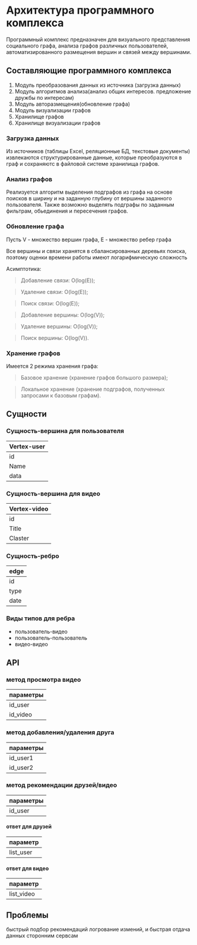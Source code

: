 # Архитектура программного комплекса

Программный комплекс предназначен для визуального представления социального графа, анализа графов различных пользователей, автоматизированного размещения вершин и связей между вершинами.

## Составляющие программного комплекса

1. Модуль преобразования данных из источника (загрузка данных)
2. Модуль алгоритмов анализа(анализ общих интересов. предложение дружбы по интересам)
3. Модуль авторазмещения(обновление графа)
4. Модуль визуализации графов
5. Хранилище графов
6. Хранилище визуализации графов

### Загрузка данных
Из источников (таблицы Excel, реляционные БД, текстовые документы) извлекаются структурированные данные, которые преобразуются в граф и сохраняютс в файловой системе хранилища графов.

### Анализ графов
Реализуется алгоритм выделения подграфов из графа на основе поисков в ширину и на заданную глубину от вершины заданного пользователя.
Также возможно выделять подграфы по заданным фильтрам, обьединения и пересечения графов.

### Обновление графа
Пусть V - множество вершин графа, E - множество ребер графа

Все вершины и связи хранятся в сбалансированных деревьях поиска, поэтому оценки времени работы имеют логарифмическую сложность

Асимптотика:
> Добавление связи: O(log(E));

> Удаление связи: O(log(E));

> Поиск связи: O(log(E));

> Добавление вершины: O(log(V));

> Удаление вершины: O(log(V));

> Поиск вершины: O(log(V)).

### Хранение графов
Имеется 2 режима хранения графа:
> Базовое хранение (хранение графов большого размера);

> Локальное хранение (хранение подграфов, полученных запросами к базовым графам).


## Сущности
### Сущность-вершина для пользователя
|Vertex-user |
|------------|
|id     	 |
|Name   	 |
|data 		 |

### Сущность-вершина для видео
|Vertex-video|
|------------|
|id     	   |
|Title   	   |
|Claster	   |

### Сущность-ребро 
|edge	|
|-----|
|id   |
|type   |
|date 	|

### Виды типов для ребра
* пользователь-видео
* пользователь-пользователь
* видео-видео

## API
### метод просмотра видео

|параметры|
|---------|
|id_user|
|id_video|

### метод добавления/удаления друга 
|параметры|
|---------|
|id_user1|
|id_user2|

### метод рекомендации друзей/видео
|параметры|
|---------|
|id_user|

#### ответ для друзей
|параметр|
|---------|
|list_user|

#### ответ для видео
|параметр|
|---------|
|list_video|

## Проблемы
быстрый подбор рекомендаций
логрование измений, и быстрая отдача данных сторонним сервсам

